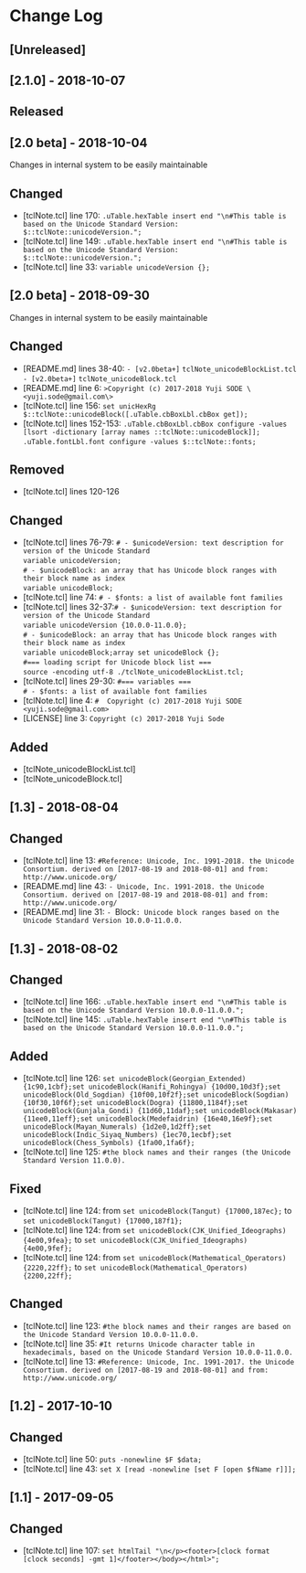 # Change Log

## [Unreleased]

## [2.1.0] - 2018-10-07
## Released

## [2.0 beta] - 2018-10-04
Changes in internal system to be easily maintainable
## Changed
- [tclNote.tcl] line 170: `.uTable.hexTable insert end "\n#This table is based on the Unicode Standard Version: $::tclNote::unicodeVersion.";`
- [tclNote.tcl] line 149: `.uTable.hexTable insert end "\n#This table is based on the Unicode Standard Version: $::tclNote::unicodeVersion.";`
- [tclNote.tcl] line 33: `variable unicodeVersion {};`

## [2.0 beta] - 2018-09-30
Changes in internal system to be easily maintainable
## Changed
- [README.md] lines 38-40: `- [v2.0beta+]` `tclNote_unicodeBlockList.tcl`  
  `- [v2.0beta+]` `tclNote_unicodeBlock.tcl`
- [README.md] line 6: `>Copyright (c) 2017-2018 Yuji SODE \<yuji.sode@gmail.com\>  `
- [tclNote.tcl] line 156: `set unicHexRg $::tclNote::unicodeBlock([.uTable.cbBoxLbl.cbBox get]);`
- [tclNote.tcl] lines 152-153: `.uTable.cbBoxLbl.cbBox configure -values [lsort -dictionary [array names ::tclNote::unicodeBlock]];`  
  `.uTable.fontLbl.font configure -values $::tclNote::fonts;`

## Removed
- [tclNote.tcl] lines 120-126

## Changed
- [tclNote.tcl] lines 76-79: `# - $unicodeVersion: text description for version of the Unicode Standard`  
  `variable unicodeVersion;`  
  `# - $unicodeBlock: an array that has Unicode block ranges with their block name as index`  
  `variable unicodeBlock;`
- [tclNote.tcl] line 74: `# - $fonts: a list of available font families`
- [tclNote.tcl] lines 32-37:`# - $unicodeVersion: text description for version of the Unicode Standard`  
  `variable unicodeVersion {10.0.0-11.0.0};`  
  `# - $unicodeBlock: an array that has Unicode block ranges with their block name as index`  
  `variable unicodeBlock;array set unicodeBlock {};`  
  `#=== loading script for Unicode block list ===`  
  `source -encoding utf-8 ./tclNote_unicodeBlockList.tcl;`
- [tclNote.tcl] lines 29-30: `#=== variables ===`  
  `# - $fonts: a list of available font families`
- [tclNote.tcl] line 4: `#	Copyright (c) 2017-2018 Yuji SODE <yuji.sode@gmail.com>`
- [LICENSE] line 3: `Copyright (c) 2017-2018 Yuji Sode`

## Added
- [tclNote_unicodeBlockList.tcl]
- [tclNote_unicodeBlock.tcl]

## [1.3] - 2018-08-04
## Changed
- [tclNote.tcl] line 13: `#Reference: Unicode, Inc. 1991-2018. the Unicode Consortium. derived on [2017-08-19 and 2018-08-01] and from: http://www.unicode.org/`
- [README.md] line 43: `- Unicode, Inc. 1991-2018. the Unicode Consortium. derived on [2017-08-19 and 2018-08-01] and from: http://www.unicode.org/`
- [README.md] line 31: `- `Block`: Unicode block ranges based on the Unicode Standard Version 10.0.0-11.0.0.`

## [1.3] - 2018-08-02
## Changed
- [tclNote.tcl] line 166: `.uTable.hexTable insert end "\n#This table is based on the Unicode Standard Version 10.0.0-11.0.0.";`
- [tclNote.tcl] line 145: `.uTable.hexTable insert end "\n#This table is based on the Unicode Standard Version 10.0.0-11.0.0.";`

## Added
- [tclNote.tcl] line 126: `set unicodeBlock(Georgian_Extended) {1c90,1cbf};set unicodeBlock(Hanifi_Rohingya) {10d00,10d3f};set unicodeBlock(Old_Sogdian) {10f00,10f2f};set unicodeBlock(Sogdian) {10f30,10f6f};set unicodeBlock(Dogra) {11800,1184f};set unicodeBlock(Gunjala_Gondi) {11d60,11daf};set unicodeBlock(Makasar) {11ee0,11eff};set unicodeBlock(Medefaidrin) {16e40,16e9f};set unicodeBlock(Mayan_Numerals) {1d2e0,1d2ff};set unicodeBlock(Indic_Siyaq_Numbers) {1ec70,1ecbf};set unicodeBlock(Chess_Symbols) {1fa00,1fa6f};`
- [tclNote.tcl] line 125: `#the block names and their ranges (the Unicode Standard Version 11.0.0).`

## Fixed
- [tclNote.tcl] line 124: from `set unicodeBlock(Tangut) {17000,187ec};` to `set unicodeBlock(Tangut) {17000,187f1};`
- [tclNote.tcl] line 124: from `set unicodeBlock(CJK_Unified_Ideographs) {4e00,9fea};` to `set unicodeBlock(CJK_Unified_Ideographs) {4e00,9fef};`
- [tclNote.tcl] line 124: from `set unicodeBlock(Mathematical_Operators) {2220,22ff};` to `set unicodeBlock(Mathematical_Operators) {2200,22ff};`

## Changed
- [tclNote.tcl] line 123: `#the block names and their ranges are based on the Unicode Standard Version 10.0.0-11.0.0.`
- [tclNote.tcl] line 35: `#It returns Unicode character table in hexadecimals, based on the Unicode Standard Version 10.0.0-11.0.0.`
- [tclNote.tcl] line 13: `#Reference: Unicode, Inc. 1991-2017. the Unicode Consortium. derived on [2017-08-19 and 2018-08-01] and from: http://www.unicode.org/`

## [1.2] - 2017-10-10
## Changed
- [tclNote.tcl] line 50: `puts -nonewline $F $data;`
- [tclNote.tcl] line 43: `set X [read -nonewline [set F [open $fName r]]];`

## [1.1] - 2017-09-05
## Changed
- [tclNote.tcl] line 107: `set htmlTail "\n</p><footer>[clock format [clock seconds] -gmt 1]</footer></body></html>";`
